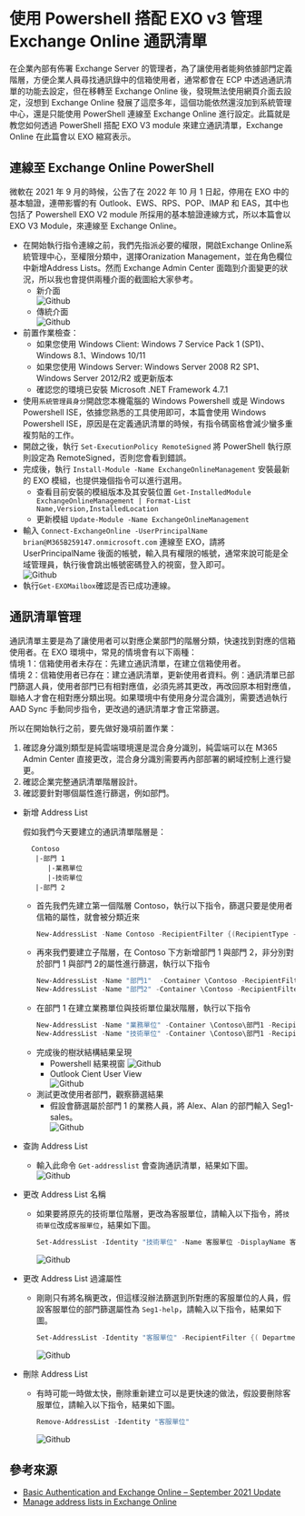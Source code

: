 # 使用 Powershell 搭配 EXO v3 管理 Exchange Online 通訊清單

在企業內部有佈署 Exchange Server 的管理者，為了讓使用者能夠依據部門定義階層，方便企業人員尋找通訊錄中的信箱使用者，通常都會在 ECP 中透過通訊清單的功能去設定，但在移轉至 Exchange Online 後，發現無法使用網頁介面去設定，沒想到 Exchange Online 發展了這麼多年，這個功能依然還沒加到系統管理中心，還是只能使用 PowerShell 連線至 Exchange Online 進行設定。此篇就是教您如何透過 PowerShell 搭配 EXO V3 module 來建立通訊清單，Exchange Online 在此篇會以 EXO 縮寫表示。<br>

## 連線至 Exchange Online PowerShell

微軟在 2021 年 9 月的時候，公告了在 2022 年 10 月 1 日起，停用在 EXO 中的基本驗證，連帶影響的有 Outlook、EWS、RPS、POP、IMAP 和 EAS，其中也包括了 Powershell EXO V2 module 所採用的基本驗證連線方式，所以本篇會以 EXO V3 Module，來連線至 Exchange Online。<br>

- 在開始執行指令連線之前，我們先指派必要的權限，開啟Exchange Online系統管理中心，至權限分類中，選擇Oranization Management，並在角色欄位中新增Address Lists。然而 Exchange Admin Center 面臨到介面變更的狀況，所以我也會提供兩種介面的截圖給大家參考。<br>
  - 新介面<br>
    ![Github](https://github.com/BrianHsing/Manage-EXO-AddressList/blob/main/images/permissioin-new.png)<br>
  - 傳統介面<br>
    ![Github](https://github.com/BrianHsing/Manage-EXO-AddressList/blob/main/images/permissioin-old.png)<br>
- 前置作業檢查：<br>
  - 如果您使用 Windows Client: Windows 7 Service Pack 1 (SP1)、Windows 8.1、Windows 10/11<br>
  - 如果您使用 Windows Server: Windows Server 2008 R2 SP1、Windows Server 2012/R2 或更新版本<br>
  - 確認您的環境已安裝 Microsoft .NET Framework 4.7.1<br>
- 使用`系統管理員身分`開啟您本機電腦的 Windows Powershell 或是 Windows Powershell ISE，依據您熟悉的工具使用即可，本篇會使用 Windows Powershell ISE，原因是在定義通訊清單的時候，有指令碼窗格會減少蠻多重複剪貼的工作。<br>
- 開啟之後，執行 `Set-ExecutionPolicy RemoteSigned` 將 PowerShell 執行原則設定為 RemoteSigned，否則您會看到錯誤。<br>
- 完成後，執行 `Install-Module -Name ExchangeOnlineManagement` 安裝最新的 EXO 模組，也提供幾個指令可以進行選用。<br>
  - 查看目前安裝的模組版本及其安裝位置 `Get-InstalledModule ExchangeOnlineManagement | Format-List Name,Version,InstalledLocation`<br>
  - 更新模組 `Update-Module -Name ExchangeOnlineManagement`<br>
- 輸入 `Connect-ExchangeOnline -UserPrincipalName brian@M365B259147.onmicrosoft.com` 連線至 EXO，請將 UserPrincipalName 後面的帳號，輸入具有權限的帳號，通常來說可能是全域管理員，執行後會跳出帳號密碼登入的視窗，登入即可。<br>
 ![Github](https://github.com/BrianHsing/Manage-EXO-AddressList/blob/main/images/login1.png)<br>
- 執行`Get-EXOMailbox`確認是否已成功連線。<br>

## 通訊清單管理

通訊清單主要是為了讓使用者可以對應企業部門的階層分類，快速找到對應的信箱使用者。在 EXO 環境中，常見的情境會有以下兩種：<br>
情境 1：信箱使用者未存在：先建立通訊清單，在建立信箱使用者。<br>
情境 2：信箱使用者已存在：建立通訊清單，更新使用者資料。例：通訊清單已部門篩選人員，使用者部門已有相對應值，必須先將其更改，再改回原本相對應值，聯絡人才會在相對應分類出現。如果環境中有使用身分混合識別，需要透過執行 AAD Sync 手動同步指令，更改過的通訊清單才會正常篩選。<br>

所以在開始執行之前，要先做好幾項前置作業：<br>
1. 確認身分識別類型是純雲端環境還是混合身分識別，純雲端可以在 M365 Admin Center 直接更改，混合身分識別需要再內部部署的網域控制上進行變更。<br>
2. 確認企業完整通訊清單階層設計。<br>
3. 確認要針對哪個屬性進行篩選，例如部門。<br>

- 新增 Address List<br>
  
  假如我們今天要建立的通訊清單階層是：<br>
  ````
    Contoso
     |-部門 1
        |-業務單位
        |-技術單位
     |-部門 2
  ````
    - 首先我們先建立第一個階層 Contoso，執行以下指令，篩選只要是使用者信箱的屬性，就會被分類近來<br>
        ````Powershell
        New-AddressList -Name Contoso -RecipientFilter {(RecipientType -eq 'UserMailbox')}
        ````
    - 再來我們要建立子階層，在 Contoso 下方新增部門 1 與部門 2，非分別對於部門 1 與部門 2的屬性進行篩選，執行以下指令<br>
        ````Powershell
        New-AddressList -Name "部門1"  -Container \Contoso -RecipientFilter {( Department -eq 'Seg1') -and (RecipientType -eq 'UserMailbox')}
        New-AddressList -Name "部門2" -Container \Contoso -RecipientFilter {( Department -eq 'Seg2') -and (RecipientType -eq 'UserMailbox')}
        ````
    - 在部門 1 在建立業務單位與技術單位巢狀階層，執行以下指令<br>
        ````Powershell
        New-AddressList -Name "業務單位" -Container \Contoso\部門1 -RecipientFilter {( Department -eq 'Seg1-sales') -and (RecipientType -eq 'UserMailbox')}
        New-AddressList -Name "技術單位" -Container \Contoso\部門1 -RecipientFilter {( Department -eq 'Seg1-tech') -and (RecipientType -eq 'UserMailbox')}
        ````
    - 完成後的樹狀結構結果呈現<br>
      - Powershell 結果視窗
        ![Github](https://github.com/BrianHsing/Manage-EXO-AddressList/blob/main/images/new-addresslist.png)<br>
      - Outlook Cient User View<br>
        ![Github](https://github.com/BrianHsing/Manage-EXO-AddressList/blob/main/images/addresslist-outlook-view.png)<br>
    - 測試更改使用者部門，觀察篩選結果<br>
      - 假設會篩選屬於部門 1 的業務人員，將 Alex、Alan 的部門輸入 Seg1-sales。<br>
        ![Github](https://github.com/BrianHsing/Manage-EXO-AddressList/blob/main/images/address-list-show.png)<br>
- 查詢 Address List<br>
  - 輸入此命令 `Get-addresslist` 會查詢通訊清單，結果如下圖。<br>
    ![Github](https://github.com/BrianHsing/Manage-EXO-AddressList/blob/main/images/get-address-list.png)<br>
- 更改 Address List 名稱<br>
  - 如果要將原先的技術單位階層，更改為客服單位，請輸入以下指令，將`技術單位`改成`客服單位`，結果如下圖。<br>
    ````Powershell
    Set-AddressList -Identity "技術單位" -Name 客服單位 -DisplayName 客服單位
    ````
    ![Github](https://github.com/BrianHsing/Manage-EXO-AddressList/blob/main/images/set-address-list-name.png)<br>
- 更改 Address List 過濾屬性<br>
  - 剛剛只有將名稱更改，但這樣沒辦法篩選到所對應的客服單位的人員，假設客服單位的部門篩選屬性為 `Seg1-help`，請輸入以下指令，結果如下圖。<br>
    ````Powershell
    Set-AddressList -Identity "客服單位" -RecipientFilter {( Department -eq 'Seg1-help') -and (RecipientType -eq 'UserMailbox')}
    ````
    ![Github](https://github.com/BrianHsing/Manage-EXO-AddressList/blob/main/images/set-address-list-filter.png)<br>
- 刪除 Address List<br>
  - 有時可能一時做太快，刪除重新建立可以是更快速的做法，假設要刪除客服單位，請輸入以下指令，結果如下圖。<br>
    ````Powershell
    Remove-AddressList -Identity "客服單位"
    ````
    ![Github](https://github.com/BrianHsing/Manage-EXO-AddressList/blob/main/images/remove-address-list.png)<br>

## 參考來源

- [Basic Authentication and Exchange Online – September 2021 Update](https://techcommunity.microsoft.com/t5/exchange-team-blog/basic-authentication-and-exchange-online-september-2021-update/ba-p/2772210)<br>
- [Manage address lists in Exchange Online](https://learn.microsoft.com/en-us/exchange/address-books/address-lists/manage-address-lists)<br>